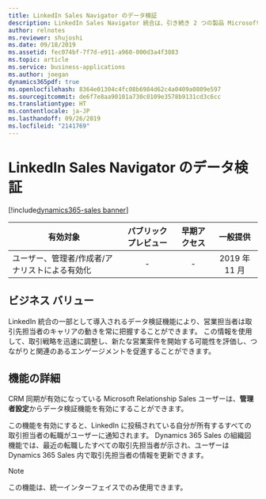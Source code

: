 ```yaml
---
title: LinkedIn Sales Navigator のデータ検証
description: LinkedIn Sales Navigator 統合は、引き続き 2 つの製品 Microsoft Dynamics 365 Sales と LinkedIn Sales Navigator の価値を合わせて提供します。
author: relnotes
ms.reviewer: shujoshi
ms.date: 09/18/2019
ms.assetid: fec074bf-7f7d-e911-a960-000d3a4f3883
ms.topic: article
ms.service: business-applications
ms.author: joegan
dynamics365pdf: true
ms.openlocfilehash: 8364e01304c4fc08b6984d62c4a0409a0809e597
ms.sourcegitcommit: de6f7e8aa90101a730c0109e3578b9131cd3c6cc
ms.translationtype: HT
ms.contentlocale: ja-JP
ms.lasthandoff: 09/26/2019
ms.locfileid: "2141769"
---
```

# <a name="linkedin-sales-navigator-data-validation"></a>LinkedIn Sales Navigator のデータ検証
[!include[dynamics365-sales banner](../includes/dynamics365-sales.md)]

| 有効対象    |  パブリック プレビュー | 早期アクセス | 一般提供 | 
| ---------- | :----------: |:----------: |:----------: |
|ユーザー、管理者/作成者/アナリストによる有効化|-|-| 2019 年 11 月|


## <a name="business-value"></a>ビジネス バリュー
<!-- bv start -->
LinkedIn 統合の一部として導入されるデータ検証機能により、営業担当者は取引先担当者のキャリアの動きを常に把握することができます。 この情報を使用して、取引戦略を迅速に調整し、新たな営業案件を開始する可能性を評価し、つながりと関連のあるエンゲージメントを促進することができます。
<!-- bv end -->



## <a name="feature-details"></a>機能の詳細
<!--feature detail start -->
CRM 同期が有効になっている Microsoft Relationship Sales ユーザーは、**管理者設定**からデータ検証機能を有効にすることができます。

この機能を有効にすると、LinkedIn に投稿されている自分が所有するすべての取引担当者の転職がユーザーに通知されます。 Dynamics 365 Sales の組織図機能では、最近の転職したすべての取引先担当者が示され、ユーザーは Dynamics 365 Sales 内で取引先担当者の情報を更新できます。
<!--feature detail end -->


> [!NOTE]
> この機能は、統一インターフェイスでのみ使用できます。








